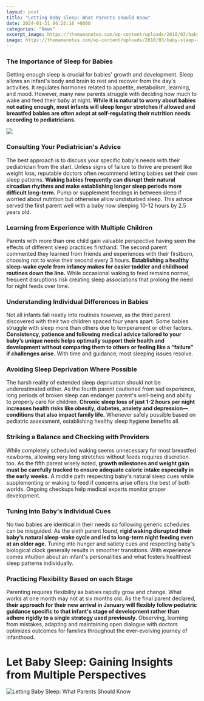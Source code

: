 ```yaml
---
layout: post
title: "Letting Baby Sleep: What Parents Should Know"
date: 2024-01-31 06:26:16 +0000
categories: "News"
excerpt_image: https://themamanotes.com/wp-content/uploads/2018/03/baby-sleep-and-wake-time-chart-768x994.jpg
image: https://themamanotes.com/wp-content/uploads/2018/03/baby-sleep-and-wake-time-chart-768x994.jpg
---
```


### The Importance of Sleep for Babies  
Getting enough sleep is crucial for babies' growth and development. Sleep allows an infant's body and brain to rest and recover from the day's activities. It regulates hormones related to appetite, metabolism, learning, and mood. However, many new parents struggle with deciding how much to wake and feed their baby at night. **While it is natural to worry about babies not eating enough, most infants will sleep longer stretches if allowed and breastfed babies are often adept at self-regulating their nutrition needs according to pediatricians.** 

![](https://thepeacefulsleeper.com/wp-content/uploads/2019/11/bigstock-Happy-Mom-Holding-Sleeping-Bab-296771521-1024x683.jpg)
### Consulting Your Pediatrician's Advice
The best approach is to discuss your specific baby's needs with their pediatrician from the start. Unless signs of failure to thrive are present like weight loss, reputable doctors often recommend letting babies set their own sleep patterns. **Waking babies frequently can disrupt their natural circadian rhythms and make establishing longer sleep periods more difficult long-term.** Pump or supplement feedings in between sleep if worried about nutrition but otherwise allow undisturbed sleep. This advice served the first parent well with a baby now sleeping 10-12 hours by 2.5 years old.
### Learning from Experience with Multiple Children  
Parents with more than one child gain valuable perspective having seen the effects of different sleep practices firsthand. The second parent commented they learned from friends and experiences with their firstborn, choosing not to wake their second every 3 hours. **Establishing a healthy sleep-wake cycle from infancy makes for easier toddler and childhood routines down the line.** While occasional waking to feed remains normal, frequent disruptions risk creating sleep associations that prolong the need for night feeds over time.  
### Understanding Individual Differences in Babies
Not all infants fall neatly into routines however, as the third parent discovered with their two children spaced four years apart. Some babies struggle with sleep more than others due to temperament or other factors. **Consistency, patience and following medical advice tailored to your baby’s unique needs helps optimally support their health and development without comparing them to others or feeling like a “failure” if challenges arise.** With time and guidance, most sleeping issues resolve.
### Avoiding Sleep Deprivation Where Possible  
The harsh reality of extended sleep deprivation should not be underestimated either. As the fourth parent cautioned from sad experience, long periods of broken sleep can endanger parent's well-being and ability to properly care for children. **Chronic sleep loss of just 1-2 hours per night increases health risks like obesity, diabetes, anxiety and depression—conditions that also impact family life.** Whenever safely possible based on pediatric assessment, establishing healthy sleep hygiene benefits all. 
### Striking a Balance and Checking with Providers
While completely scheduled waking seems unnecessary for most breastfed newborns, allowing very long stretches without feeds requires discretion too. As the fifth parent wisely noted, **growth milestones and weight gain must be carefully tracked to ensure adequate caloric intake especially in the early weeks.** A middle path respecting baby's natural sleep cues while supplementing or waking to feed if concerns arise offers the best of both worlds. Ongoing checkups help medical experts monitor proper development.
### Tuning into Baby's Individual Cues  
No two babies are identical in their needs so following generic schedules can be misguided. As the sixth parent found, **rigid waking disrupted their baby’s natural sleep-wake cycle and led to long-term night feeding even at an older age.** Tuning into hunger and satiety cues and respecting baby's biological clock generally results in smoother transitions. With experience comes intuition about an infant's personalities and what fosters healthiest sleep patterns individually. 
### Practicing Flexibility Based on each Stage
Parenting requires flexibility as babies rapidly grow and change. What works at one month may not at six months old. As the final parent declared, **their approach for their new arrival in January will flexibly follow pediatric guidance specific to that infant's stage of development rather than adhere rigidly to a single strategy used previously.** Observing, learning from mistakes, adapting and maintaining open dialogue with doctors optimizes outcomes for families throughout the ever-evolving journey of infanthood.
# Let Baby Sleep: Gaining Insights from Multiple Perspectives
![Letting Baby Sleep: What Parents Should Know](https://themamanotes.com/wp-content/uploads/2018/03/baby-sleep-and-wake-time-chart-768x994.jpg)